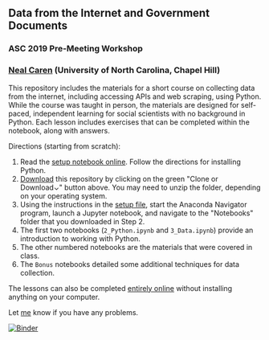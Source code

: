 ## Data from the Internet and Government Documents
### ASC 2019 Pre-Meeting Workshop
### [Neal Caren](http://nealcaren.org) (University of North Carolina, Chapel Hill)

This repository includes the materials for a short course on collecting data from the internet, including accessing APIs and web scraping, using Python.  While the course was taught in person, the materials are designed for self-paced, independent learning for social scientists with no background in Python. Each lesson includes exercises that can be completed within the notebook, along with answers.

Directions (starting from scratch):
1. Read the [setup notebook online](https://nbviewer.jupyter.org/github/nealcaren/ScrapingData/blob/master/Notebooks/1_Setup.ipynb). Follow the directions for installing Python.
2. [Download](https://github.com/nealcaren/ScrapingData/archive/master.zip) this repository by clicking on the green "Clone or Download⌄" button above. You may need to unzip the folder, depending on your operating system.
2. Using the instructions in the [setup file](https://nbviewer.jupyter.org/github/nealcaren/ScrapingData/blob/master/Notebooks/1_Setup.ipynb), start the Anaconda Navigator program, launch a Jupyter notebook, and navigate to the "Notebooks" folder that you downloaded in Step 2.
3. The first two notebooks (`2_Python.ipynb` and `3_Data.ipynb`) provide an introduction to working with Python.
3. The other numbered notebooks are the materials that were covered in class.
4. The `Bonus` notebooks detailed some additional techniques for data collection.

The lessons can also be completed [entirely online](https://mybinder.org/v2/gh/nealcaren/scrapingdata/master?filepath=Notebooks) without installing anything on your computer.

Let [me](mailto:neal.caren@gmail.com) know if you have any problems.

[![Binder](https://mybinder.org/badge_logo.svg)](https://mybinder.org/v2/gh/nealcaren/scrapingdata/master?filepath=Notebooks)
